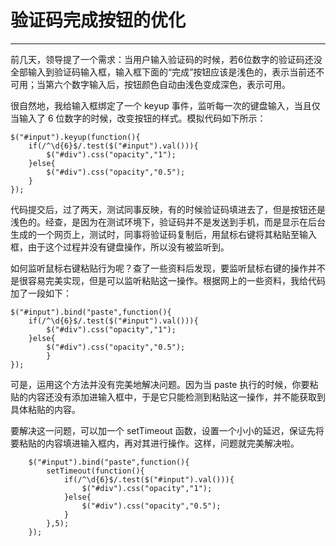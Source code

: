 # 验证码完成按钮的优化

---

前几天，领导提了一个需求：当用户输入验证码的时候，若6位数字的验证码还没全部输入到验证码输入框，输入框下面的“完成”按钮应该是浅色的，表示当前还不可用；当第六个数字输入后，按钮颜色自动由浅色变成深色，表示可用。

很自然地，我给输入框绑定了一个 keyup 事件，监听每一次的键盘输入，当且仅当输入了 6 位数字的时候，改变按钮的样式。模拟代码如下所示：

    $("#input").keyup(function(){
        if(/^\d{6}$/.test($("#input").val())){
            $("#div").css("opacity","1");
        }else{
            $("#div").css("opacity","0.5"); 
        }
    });
        
代码提交后，过了两天，测试同事反映，有的时候验证码填进去了，但是按钮还是浅色的。经查，是因为在测试环境下，验证码并不是发送到手机，而是显示在后台生成的一个网页上，测试时，同事将验证码复制后，用鼠标右键将其粘贴至输入框，由于这个过程并没有键盘操作，所以没有被监听到。

如何监听鼠标右键粘贴行为呢？查了一些资料后发现，要监听鼠标右键的操作并不是很容易完美实现，但是可以监听粘贴这一操作。根据网上的一些资料，我给代码加了一段如下：

    $("#input").bind("paste",function(){        
        if(/^\d{6}$/.test($("#input").val())){
            $("#div").css("opacity","1");
        }else{
            $("#div").css("opacity","0.5"); 
            }                                      
    });

可是，运用这个方法并没有完美地解决问题。因为当 paste 执行的时候，你要粘贴的内容还没有添加进输入框中，于是它只能检测到粘贴这一操作，并不能获取到具体粘贴的内容。

要解决这一问题，可以加一个 setTimeout 函数，设置一个小小的延迟，保证先将要粘贴的内容填进输入框内，再对其进行操作。这样，问题就完美解决啦。

        $("#input").bind("paste",function(){
            setTimeout(function(){
                if(/^\d{6}$/.test($("#input").val())){
                    $("#div").css("opacity","1");
                }else{
                    $("#div").css("opacity","0.5"); 
                }                              
            },5);
        });

